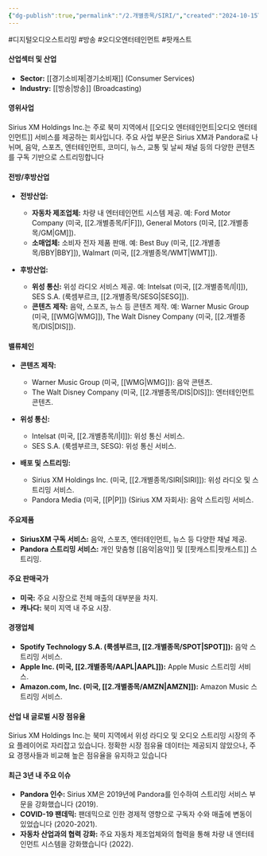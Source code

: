 ```yaml
---
{"dg-publish":true,"permalink":"/2.개별종목/SIRI/","created":"2024-10-15T09:08:42.239+09:00","updated":"2025-07-29T21:37:05.187+09:00"}
---
```


#디지털오디오스트리밍 #방송 #오디오엔터테인먼트 #팟캐스트 

#### 산업섹터 및 산업

- **Sector:** [[경기소비재\|경기소비재]] (Consumer Services)
- **Industry:** [[방송\|방송]] (Broadcasting)

#### 영위사업

Sirius XM Holdings Inc.는 주로 북미 지역에서 [[오디오 엔터테인먼트\|오디오 엔터테인먼트]] 서비스를 제공하는 회사입니다. 주요 사업 부문은 Sirius XM과 Pandora로 나뉘며, 음악, 스포츠, 엔터테인먼트, 코미디, 뉴스, 교통 및 날씨 채널 등의 다양한 콘텐츠를 구독 기반으로 스트리밍합니다


#### 전방/후방산업

- **전방산업:**
    
    - **자동차 제조업체:** 차량 내 엔터테인먼트 시스템 제공. 예: Ford Motor Company (미국, [[2.개별종목/F\|F]]), General Motors (미국, [[2.개별종목/GM\|GM]]).
    - **소매업체:** 소비자 전자 제품 판매. 예: Best Buy (미국, [[2.개별종목/BBY\|BBY]]), Walmart (미국, [[2.개별종목/WMT\|WMT]]).
      
- **후방산업:**
    
    - **위성 통신:** 위성 라디오 서비스 제공. 예: Intelsat (미국, [[2.개별종목/I\|I]]), SES S.A. (룩셈부르크, [[2.개별종목/SESG\|SESG]]).
    - **콘텐츠 제작:** 음악, 스포츠, 뉴스 등 콘텐츠 제작. 예: Warner Music Group (미국, [[WMG\|WMG]]), The Walt Disney Company (미국, [[2.개별종목/DIS\|DIS]]).

#### 밸류체인

- **콘텐츠 제작:**
    
    - Warner Music Group (미국, [[WMG\|WMG]]): 음악 콘텐츠.
    - The Walt Disney Company (미국, [[2.개별종목/DIS\|DIS]]): 엔터테인먼트 콘텐츠.
      
- **위성 통신:**
    
    - Intelsat (미국, [[2.개별종목/I\|I]]): 위성 통신 서비스.
    - SES S.A. (룩셈부르크, SESG): 위성 통신 서비스.
      
- **배포 및 스트리밍:**
    
    - Sirius XM Holdings Inc. (미국, [[2.개별종목/SIRI\|SIRI]]): 위성 라디오 및 스트리밍 서비스.
    - Pandora Media (미국, [[P\|P]]) (Sirius XM 자회사): 음악 스트리밍 서비스.

#### 주요제품

- **SiriusXM 구독 서비스:** 음악, 스포츠, 엔터테인먼트, 뉴스 등 다양한 채널 제공.
- **Pandora 스트리밍 서비스:** 개인 맞춤형 [[음악\|음악]] 및 [[팟캐스트\|팟캐스트]] 스트리밍.

#### 주요 판매국가

- **미국:** 주요 시장으로 전체 매출의 대부분을 차지.
- **캐나다:** 북미 지역 내 주요 시장.

#### 경쟁업체

- **Spotify Technology S.A. (룩셈부르크, [[2.개별종목/SPOT\|SPOT]]):** 음악 스트리밍 서비스.
- **Apple Inc. (미국, [[2.개별종목/AAPL\|AAPL]]):** Apple Music 스트리밍 서비스.
- **Amazon.com, Inc. (미국, [[2.개별종목/AMZN\|AMZN]]):** Amazon Music 스트리밍 서비스.

#### 산업 내 글로벌 시장 점유율

Sirius XM Holdings Inc.는 북미 지역에서 위성 라디오 및 오디오 스트리밍 시장의 주요 플레이어로 자리잡고 있습니다. 정확한 시장 점유율 데이터는 제공되지 않았으나, 주요 경쟁사들과 비교해 높은 점유율을 유지하고 있습니다

#### 최근 3년 내 주요 이슈

- **Pandora 인수:** Sirius XM은 2019년에 Pandora를 인수하여 스트리밍 서비스 부문을 강화했습니다 (2019).
- **COVID-19 팬데믹:** 팬데믹으로 인한 경제적 영향으로 구독자 수와 매출에 변동이 있었습니다 (2020-2021).
- **자동차 산업과의 협력 강화:** 주요 자동차 제조업체와의 협력을 통해 차량 내 엔터테인먼트 시스템을 강화했습니다 (2022).